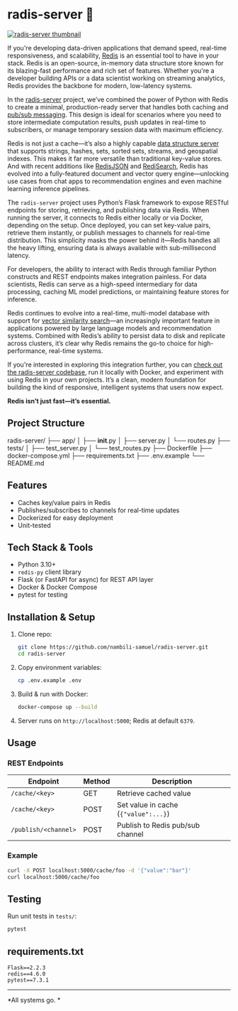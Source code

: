 # radis-server 🔴

[![radis-server thumbnail](./thumbnail.png)](https://github.com/nambili-samuel/radis-server/commit/ecc8f5746e0200a267e3fad8e52f41c93d36dbfd)

If you're developing data-driven applications that demand speed, real-time responsiveness, and scalability, [Redis](https://redis.io/) is an essential tool to have in your stack. Redis is an open-source, in-memory data structure store known for its blazing-fast performance and rich set of features. Whether you're a developer building APIs or a data scientist working on streaming analytics, Redis provides the backbone for modern, low-latency systems.

In the [radis-server](https://github.com/nambili-samuel/radis-server) project, we’ve combined the power of Python with Redis to create a minimal, production-ready server that handles both caching and [pub/sub messaging](https://redis.io/docs/manual/pubsub/). This design is ideal for scenarios where you need to store intermediate computation results, push updates in real-time to subscribers, or manage temporary session data with maximum efficiency.

Redis is not just a cache—it’s also a highly capable [data structure server](https://redis.io/docs/data-types/) that supports strings, hashes, sets, sorted sets, streams, and geospatial indexes. This makes it far more versatile than traditional key-value stores. And with recent additions like [RedisJSON](https://redis.io/docs/interact/json/) and [RediSearch](https://redis.io/docs/interact/search/), Redis has evolved into a fully-featured document and vector query engine—unlocking use cases from chat apps to recommendation engines and even machine learning inference pipelines.

The `radis-server` project uses Python’s Flask framework to expose RESTful endpoints for storing, retrieving, and publishing data via Redis. When running the server, it connects to Redis either locally or via Docker, depending on the setup. Once deployed, you can set key-value pairs, retrieve them instantly, or publish messages to channels for real-time distribution. This simplicity masks the power behind it—Redis handles all the heavy lifting, ensuring data is always available with sub-millisecond latency.

For developers, the ability to interact with Redis through familiar Python constructs and REST endpoints makes integration painless. For data scientists, Redis can serve as a high-speed intermediary for data processing, caching ML model predictions, or maintaining feature stores for inference.

Redis continues to evolve into a real-time, multi-model database with support for [vector similarity search](https://redis.io/docs/interact/search/vector-similarity/)—an increasingly important feature in applications powered by large language models and recommendation systems. Combined with Redis’s ability to persist data to disk and replicate across clusters, it’s clear why Redis remains the go-to choice for high-performance, real-time systems.

If you're interested in exploring this integration further, you can [check out the radis-server codebase](https://github.com/nambili-samuel/radis-server), run it locally with Docker, and experiment with using Redis in your own projects. It’s a clean, modern foundation for building the kind of responsive, intelligent systems that users now expect.

**Redis isn’t just fast—it’s essential.**


## Project Structure

radis-server/
├── app/
│   ├── __init__.py
│   ├── server.py
│   └── routes.py
├── tests/
│   ├── test_server.py
│   └── test_routes.py
├── Dockerfile
├── docker-compose.yml
├── requirements.txt
├── .env.example
└── README.md


## Features

- Caches key/value pairs in Redis
- Publishes/subscribes to channels for real-time updates
- Dockerized for easy deployment
- Unit-tested

## Tech Stack & Tools

- Python 3.10+
- `redis-py` client library
- Flask (or FastAPI for async) for REST API layer
- Docker & Docker Compose
- pytest for testing

## Installation & Setup

1. Clone repo:
   ```bash
   git clone https://github.com/nambili-samuel/radis-server.git
   cd radis-server
   ```
2. Copy environment variables:
   ```bash
   cp .env.example .env
   ```
3. Build & run with Docker:
   ```bash
   docker-compose up --build
   ```
4. Server runs on `http://localhost:5000`; Redis at default `6379`.

## Usage

### REST Endpoints

| Endpoint                      | Method | Description                          |
|------------------------------|--------|--------------------------------------|
| `/cache/<key>`               | GET    | Retrieve cached value                |
| `/cache/<key>`               | POST   | Set value in cache (`{"value":...}`)|
| `/publish/<channel>`         | POST   | Publish to Redis pub/sub channel     |

### Example

```bash
curl -X POST localhost:5000/cache/foo -d '{"value":"bar"}'
curl localhost:5000/cache/foo
```

## Testing

Run unit tests in `tests/`:

```bash
pytest
```

## requirements.txt

```
Flask==2.2.3
redis==4.6.0
pytest==7.3.1
```

---

*All systems go. *
